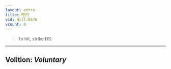 ```yaml
---
layout: entry
title: གཏག་
vid: Hill:0676
vcount: 0
---
```

> To hit, strike DS\.

---
Volition: _Voluntary_
---

